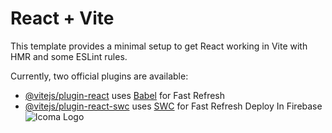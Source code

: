 # React + Vite

This template provides a minimal setup to get React working in Vite with HMR and some ESLint rules.

Currently, two official plugins are available:

- [@vitejs/plugin-react](https://github.com/vitejs/vite-plugin-react/blob/main/packages/plugin-react/README.md) uses [Babel](https://babeljs.io/) for Fast Refresh
- [@vitejs/plugin-react-swc](https://github.com/vitejs/vite-plugin-react-swc) uses [SWC](https://swc.rs/) for Fast Refresh
Deploy In Firebase
![Icoma Logo](https://github.com/victoricoma/dw3_react_minidevblog/assets/31005408/73c7b68b-2005-4ed7-bfd3-df4ef49f8f9a)
